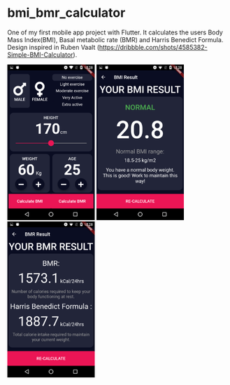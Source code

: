 # bmi_bmr_calculator
One of my first mobile app project with Flutter.
It calculates the users Body Mass Index(BMI), Basal metabolic rate (BMR) and Harris Benedict Formula.  
Design inspired in Ruben Vaalt (https://dribbble.com/shots/4585382-Simple-BMI-Calculator). 

<p float="left">
  <img src="images/input_screenshot.png" width="200" />
  <img src="images/bmi_screenshot.png" width="200" /> 
  <img src="images/bmr_screenshot.png" width="200" />
</p>
